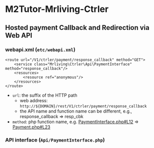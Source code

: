 # M2Tutor-Mrliving-Ctrler


## Hosted payment Callback and Redirection via Web API

### webapi.xml (`etc/webapi.xml`)
```
<route url="/V1/ctrler/payment/response_callback" method="GET">
    <service class="Mrliving\Ctrler\Api\PaymentInterface" method="response_callback"/>
    <resources>
        <resource ref="anonymous"/>
    </resources>
</route>
```
* `url`: the suffix of the HTTP path 
  * web address: `http://${DOMAIN}/rest/V1/ctrler/payment/response_callback`
  * the API name and function name can be different, e.g., response_callback => resp_cbk
* `method`: php function name, e.g. [PaymentInterface.php#L12](/Api/PaymentInterface.php#L12) => [Payment.php#L23](/Model/Payment.php#L23)

### API interface (`Api/PaymentInterface.php`)
